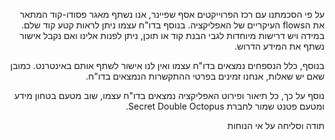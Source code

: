 <p dir='rtl' align='right'>על פי הסכמתנו עם רכז הפרוייקטים אסף שפיינר, אנו נשתף מאגר פסודו-קוד המתאר את הflows העיקריים של האפליקציה. בנוסף בדו"ח עצמו ניתן לראות קטע קוד שלם. במידה ויש דרישות מיוחדות לגבי הבנת קוד או תוכן, ניתן לפנות אלינו ואם נקבל אישור נשתף את המידע הדרוש.</p>
<p dir='rtl' align='right'>בנוסף, כלל הנספחים נמצאים בדו"ח עצמו ואין לנו אישור לשתף אותם באינטרנט. כמובן שאם יש שאלות, אנחנו זמינים בפרטי ההתקשרות הנמצאים בדו"ח.</p>
<p dir='rtl' align='right'>נוסף על כך, כל תיאור ופירוט האפליקציה נמצאים בדו"ח עצמו, שוב מטעם בטחון מידע ומטעם פטנט שמור לחברת Secret Double Octopus.</p>
<p dir='rtl' align='right'>תודה וסליחה על אי הנוחות</p>
